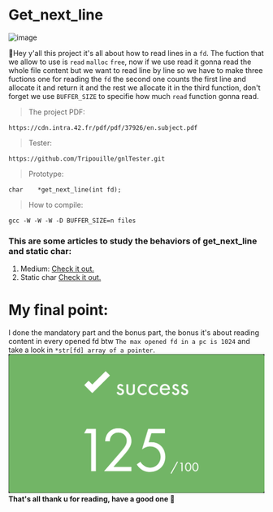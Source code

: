 # Get_next_line
![image](img/gitnextline.jpg)

:wave:Hey y'all this project it's all about how to read lines in a `fd`.
The fuction that we allow to use is `read` `malloc` `free`, now if we use read it gonna read the whole file content but we want to read line by line so we have to make three fuctions one for reading the `fd` the second one counts the first line and allocate it and return it and the rest we allocate it in the third function, don't forget we use `BUFFER_SIZE` to specifie how much `read` function gonna read.

> The project PDF:
```
https://cdn.intra.42.fr/pdf/pdf/37926/en.subject.pdf
```
> Tester:
```
https://github.com/Tripouille/gnlTester.git
```
> Prototype:
```
char	*get_next_line(int fd);
```
> How to compile:
```
gcc -W -W -W -D BUFFER_SIZE=n files
```
### This are some articles to study the behaviors of get_next_line and static char:
1. Medium: [Check it out.](https://medium.com/my-journey-at-42-silicon-valley-as-a-non-cs-major/cadet-10-22-19-get-next-line-2a95678d4406)
2. Static char [Check it out.](https://www.geeksforgeeks.org/static-variables-in-c/)

# My final point:
I done the mandatory part and the bonus part, the bonus it's about reading content in every opened fd btw `The max opened fd in a pc is 1024` and take a look in `*str[fd] array of a pointer`.
![image](img/point.png)
**That's all thank u for reading, have a good one :rocket:**
